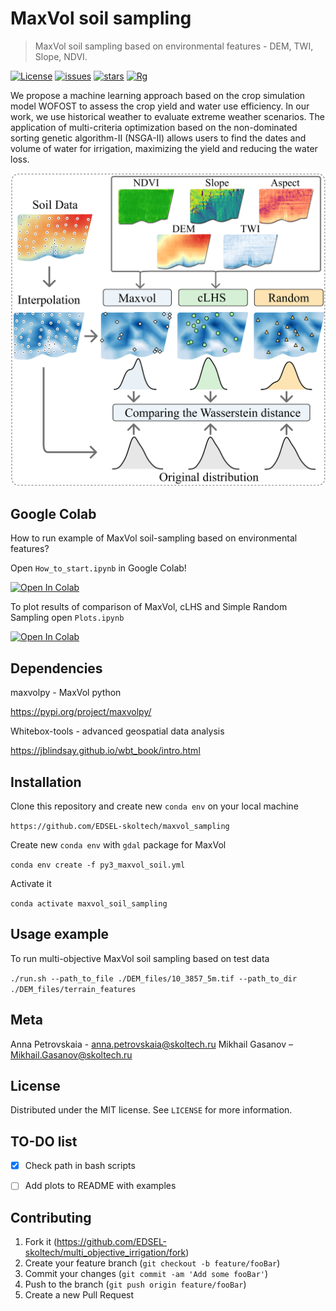 # MaxVol soil sampling
> MaxVol soil sampling based on environmental features - DEM, TWI, Slope, NDVI.

[![License](https://img.shields.io/github/license/EDSEL-skoltech/multi_objective_irrigation)](https://github.com/EDSEL-skoltech/multi_objective_irrigation/blob/main/LICENSE)
[![issues](https://img.shields.io/github/issues/EDSEL-skoltech/multi_objective_irrigation)](https://github.com/EDSEL-skoltech/multi_objective_irrigation/issues)
[![stars](https://img.shields.io/github/stars/EDSEL-skoltech/multi_objective_irrigation)](https://github.com/EDSEL-skoltech/multi_objective_irrigation/stargazers)
[![Rg](https://img.shields.io/badge/ResearchGate-Follow-green)](https://www.researchgate.net/project/Digital-Agro)



We propose a machine learning approach based on the crop simulation model WOFOST to assess the crop yield and water use efficiency. In our work, we use historical weather to evaluate extreme weather scenarios. The application of multi-criteria optimization based on the non-dominated sorting genetic algorithm-II (NSGA-II) allows users to find the dates and volume of water for irrigation, maximizing the yield and reducing the water loss.

![graphical](plots/computers_and_geosciences/Graphical_abstract_MaxVol.png)

## Google Colab 

How to run example of MaxVol soil-sampling based on environmental features? 

Open `How_to_start.ipynb` in Google Colab!

<a href="https://colab.research.google.com/github/EDSEL-skoltech/multi_objective_irrigation/blob/main/How_to_start.ipynb" target="_parent"><img src="https://colab.research.google.com/assets/colab-badge.svg" alt="Open In Colab"/></a>

To plot results of comparison of MaxVol, cLHS and Simple Random Sampling open `Plots.ipynb`

<a href="https://colab.research.google.com/github/EDSEL-skoltech/multi_objective_irrigation/blob/main/Plots_for_ICCS.ipynb" target="_parent"><img src="https://colab.research.google.com/assets/colab-badge.svg" alt="Open In Colab"/></a>

## Dependencies 

maxvolpy - MaxVol python

https://pypi.org/project/maxvolpy/

Whitebox-tools - advanced geospatial data analysis

https://jblindsay.github.io/wbt_book/intro.html


## Installation

Clone this repository and create new `conda env` on your local machine

`https://github.com/EDSEL-skoltech/maxvol_sampling`

Create new `conda env` with `gdal` package for MaxVol

`conda env create -f py3_maxvol_soil.yml`

Activate it 

`conda activate maxvol_soil_sampling`

## Usage example

To run multi-objective MaxVol soil sampling based on test data

`./run.sh --path_to_file ./DEM_files/10_3857_5m.tif --path_to_dir ./DEM_files/terrain_features`


## Meta

Anna Petrovskaia - anna.petrovskaia@skoltech.ru
Mikhail Gasanov – Mikhail.Gasanov@skoltech.ru

## License

Distributed under the MIT license. See ``LICENSE`` for more information.

## TO-DO list

- [X] Check path in bash scripts
- [ ] Add plots to README with examples



## Contributing

1. Fork it (<https://github.com/EDSEL-skoltech/multi_objective_irrigation/fork>)
2. Create your feature branch (`git checkout -b feature/fooBar`)
3. Commit your changes (`git commit -am 'Add some fooBar'`)
4. Push to the branch (`git push origin feature/fooBar`)
5. Create a new Pull Request

